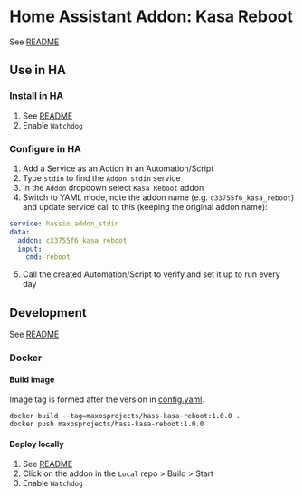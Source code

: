 # Home Assistant Addon: Kasa Reboot

See [README](https://github.com/maxosprojects/hass-addons)

## Use in HA

### Install in HA

1. See [README](https://github.com/maxosprojects/hass-addons)
2. Enable `Watchdog`

### Configure in HA

1. Add a Service as an Action in an Automation/Script
2. Type `stdin` to find the `Addon stdin` service
3. In the `Addon` dropdown select `Kasa Reboot` addon
4. Switch to YAML mode, note the addon name (e.g. `c33755f6_kasa_reboot`) and update service call to this 
  (keeping the original addon name):
  ```yaml
  service: hassio.addon_stdin
  data:
    addon: c33755f6_kasa_reboot
    input:
      cmd: reboot
  ```
5. Call the created Automation/Script to verify and set it up to run every day

## Development

See [README](https://github.com/maxosprojects/hass-addons)

### Docker

#### Build image

Image tag is formed after the version in [config.yaml](./kasa-reboot/config.yaml).

```shell
docker build --tag=maxosprojects/hass-kasa-reboot:1.0.0 .
docker push maxosprojects/hass-kasa-reboot:1.0.0
```

#### Deploy locally

1. See [README](https://github.com/maxosprojects/hass-addons)
2. Click on the addon in the `Local` repo > Build > Start
3. Enable `Watchdog`
